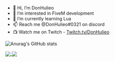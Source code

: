 - 👋 Hi, I’m DonHulieo
- 👀 I’m interested in FiveM development
- 🌱 I’m currently learning Lua
- 📫 Reach me @DonHulieo#0321 on discord
- 📺 Watch me on Twitch - [Twitch.tv/DonHulieo](https://www.twitch.tv/donhulieo)

![Anurag's GitHub stats](https://github-readme-stats.vercel.app/api?username=donhulieo&count_private=true&show_icons=true&theme=great-gatsby)

<a href="https://github.com/DonHulieo/don-forklift">
  <img align="center" src="https://github-readme-stats.vercel.app/api/pin/?username=donhulieo&repo=don-forklift" />
</a>
<a href="https://github.com/DonHulieo/don-jewelery">
  <img align="center" src="https://github-readme-stats.vercel.app/api/pin/?username=donhulieo&repo=don-jewelery" />
</a>
<!---
DonHulieo/DonHulieo is a ✨ special ✨ repository because its `README.md` (this file) appears on your GitHub profile.
You can click the Preview link to take a look at your changes.
--->
